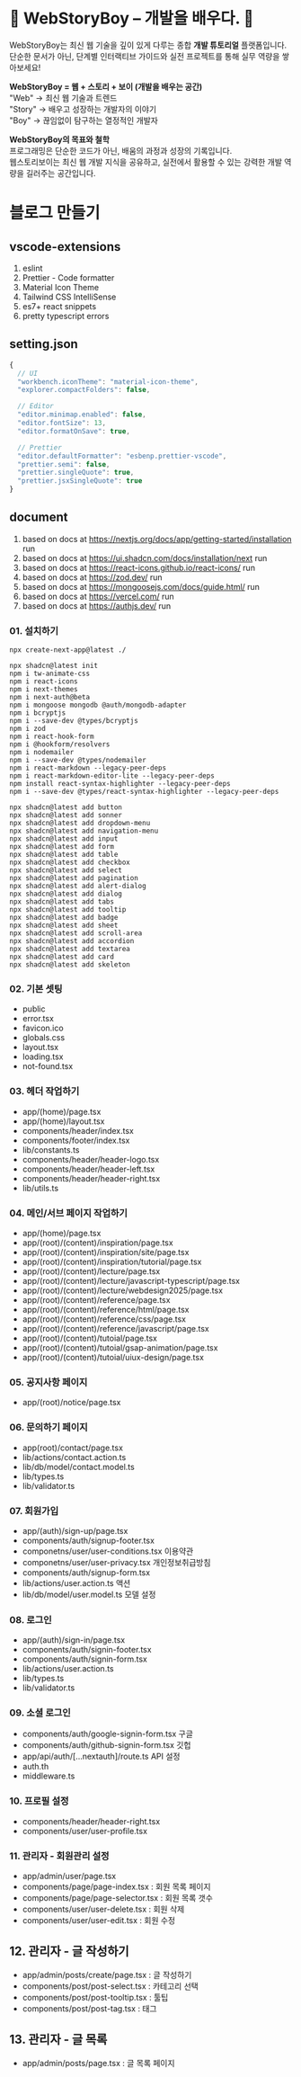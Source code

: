 # 🌟 WebStoryBoy – 개발을 배우다. 🌟

WebStoryBoy는 최신 웹 기술을 깊이 있게 다루는 종합 <b>개발 튜토리얼</b> 플랫폼입니다.  
단순한 문서가 아닌, 단계별 인터랙티브 가이드와 실전 프로젝트를 통해 실무 역량을 쌓아보세요!

**WebStoryBoy = 웹 + 스토리 + 보이 (개발을 배우는 공간)**  
"Web" → 최신 웹 기술과 트렌드  
"Story" → 배우고 성장하는 개발자의 이야기  
"Boy" → 끊임없이 탐구하는 열정적인 개발자

**WebStoryBoy의 목표와 철학**  
프로그래밍은 단순한 코드가 아닌, 배움의 과정과 성장의 기록입니다.  
웹스토리보이는 최신 웹 개발 지식을 공유하고, 실전에서 활용할 수 있는 강력한 개발 역량을 길러주는 공간입니다.

# 블로그 만들기

## vscode-extensions

1.  eslint
2.  Prettier - Code formatter
3.  Material Icon Theme
4.  Tailwind CSS IntelliSense
5.  es7+ react snippets
6.  pretty typescript errors

## setting.json

```js
{
  // UI
  "workbench.iconTheme": "material-icon-theme",
  "explorer.compactFolders": false,

  // Editor
  "editor.minimap.enabled": false,
  "editor.fontSize": 13,
  "editor.formatOnSave": true,

  // Prettier
  "editor.defaultFormatter": "esbenp.prettier-vscode",
  "prettier.semi": false,
  "prettier.singleQuote": true,
  "prettier.jsxSingleQuote": true
}
```

## document

1. based on docs at https://nextjs.org/docs/app/getting-started/installation run
2. based on docs at https://ui.shadcn.com/docs/installation/next run
3. based on docs at https://react-icons.github.io/react-icons/ run
4. based on docs at https://zod.dev/ run
5. based on docs at https://mongoosejs.com/docs/guide.html/ run
6. based on docs at https://vercel.com/ run
7. based on docs at https://authjs.dev/ run

### 01. 설치하기

```
npx create-next-app@latest ./
```

```
npx shadcn@latest init
npm i tw-animate-css
npm i react-icons
npm i next-themes
npm i next-auth@beta
npm i mongoose mongodb @auth/mongodb-adapter
npm i bcryptjs
npm i --save-dev @types/bcryptjs
npm i zod
npm i react-hook-form
npm i @hookform/resolvers
npm i nodemailer
npm i --save-dev @types/nodemailer
npm i react-markdown --legacy-peer-deps
npm i react-markdown-editor-lite --legacy-peer-deps
npm install react-syntax-highlighter --legacy-peer-deps
npm i --save-dev @types/react-syntax-highlighter --legacy-peer-deps

```

```
npx shadcn@latest add button
npx shadcn@latest add sonner
npx shadcn@latest add dropdown-menu
npx shadcn@latest add navigation-menu
npx shadcn@latest add input
npx shadcn@latest add form
npx shadcn@latest add table
npx shadcn@latest add checkbox
npx shadcn@latest add select
npx shadcn@latest add pagination
npx shadcn@latest add alert-dialog
npx shadcn@latest add dialog
npx shadcn@latest add tabs
npx shadcn@latest add tooltip
npx shadcn@latest add badge
npx shadcn@latest add sheet
npx shadcn@latest add scroll-area
npx shadcn@latest add accordion
npx shadcn@latest add textarea
npx shadcn@latest add card
npx shadcn@latest add skeleton
```

### 02. 기본 셋팅

- public
- error.tsx
- favicon.ico
- globals.css
- layout.tsx
- loading.tsx
- not-found.tsx

### 03. 헤더 작업하기

- app/(home)/page.tsx
- app/(home)/layout.tsx
- components/header/index.tsx
- components/footer/index.tsx
- lib/constants.ts
- components/header/header-logo.tsx
- components/header/header-left.tsx
- components/header/header-right.tsx
- lib/utils.ts

### 04. 메인/서브 페이지 작업하기

- app/(home)/page.tsx
- app/(root)/(content)/inspiration/page.tsx
- app/(root)/(content)/inspiration/site/page.tsx
- app/(root)/(content)/inspiration/tutorial/page.tsx
- app/(root)/(content)/lecture/page.tsx
- app/(root)/(content)/lecture/javascript-typescript/page.tsx
- app/(root)/(content)/lecture/webdesign2025/page.tsx
- app/(root)/(content)/reference/page.tsx
- app/(root)/(content)/reference/html/page.tsx
- app/(root)/(content)/reference/css/page.tsx
- app/(root)/(content)/reference/javascript/page.tsx
- app/(root)/(content)/tutoial/page.tsx
- app/(root)/(content)/tutoial/gsap-animation/page.tsx
- app/(root)/(content)/tutoial/uiux-design/page.tsx

### 05. 공지사항 페이지

- app/(root)/notice/page.tsx

### 06. 문의하기 페이지

- app(root)/contact/page.tsx
- lib/actions/contact.action.ts
- lib/db/model/contact.model.ts
- lib/types.ts
- lib/validator.ts

### 07. 회원가입

- app/(auth)/sign-up/page.tsx
- components/auth/signup-footer.tsx
- componetns/user/user-conditions.tsx 이용약관
- componetns/user/user-privacy.tsx 개인정보취급방침
- components/auth/signup-form.tsx
- lib/actions/user.action.ts 액션
- lib/db/model/user.model.ts 모델 설정

### 08. 로그인

- app/(auth)/sign-in/page.tsx
- components/auth/signin-footer.tsx
- components/auth/signin-form.tsx
- lib/actions/user.action.ts
- lib/types.ts
- lib/validator.ts

### 09. 소셜 로그인

- components/auth/google-signin-form.tsx 구글
- components/auth/github-signin-form.tsx 깃헙
- app/api/auth/[...nextauth]/route.ts API 설정
- auth.th
- middleware.ts

### 10. 프로필 설정

- components/header/header-right.tsx
- components/user/user-profile.tsx

### 11. 관리자 - 회원관리 설정

- app/admin/user/page.tsx
- components/page/page-index.tsx : 회원 목록 페이지
- components/page/page-selector.tsx : 회원 목록 갯수
- components/user/user-delete.tsx : 회원 삭제
- components/user/user-edit.tsx : 회원 수정

## 12. 관리자 - 글 작성하기

- app/admin/posts/create/page.tsx : 글 작성하기
- components/post/post-select.tsx : 카테고리 선택
- components/post/post-tooltip.tsx : 툴팁
- components/post/post-tag.tsx : 태그

## 13. 관리자 - 글 목록

- app/admin/posts/page.tsx : 글 목록 페이지

